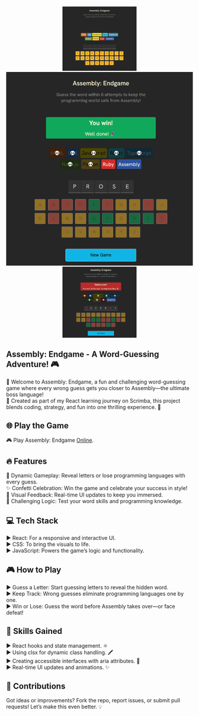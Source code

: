 <p align="center">
  <img src="./screenshots/Screenshot-1.png" width="200" />
  <img src="./screenshots/Screenshot-2.png" width=""200 />
  <img src="./screenshots/Screenshot-3.png" width="200" />
</p>

## Assembly: Endgame - A Word-Guessing Adventure! 🎮

🌟 Welcome to Assembly: Endgame, a fun and challenging word-guessing game where every wrong guess gets you closer to Assembly—the ultimate boss language! <br />
🚀 Created as part of my React learning journey on Scrimba, this project blends coding, strategy, and fun into one thrilling experience. 🎉 <br />

<h2>🌐 Play the Game</h2>

🎮 Play Assembly: Endgame [Online](https://tenziesgameplay.netlify.app/).

<h2>🔥 Features</h2>

🎯 Dynamic Gameplay: Reveal letters or lose programming languages with every guess. <br />
✨ Confetti Celebration: Win the game and celebrate your success in style! <br />
🎨 Visual Feedback: Real-time UI updates to keep you immersed. <br />
🧠 Challenging Logic: Test your word skills and programming knowledge. <br />

<h2>💻 Tech Stack</h2>

► React: For a responsive and interactive UI. <br />
► CSS: To bring the visuals to life. <br />
► JavaScript: Powers the game’s logic and functionality. <br />

<h2>🎮 How to Play</h2>

► Guess a Letter: Start guessing letters to reveal the hidden word. <br />
► Keep Track: Wrong guesses eliminate programming languages one by one. <br />
► Win or Lose: Guess the word before Assembly takes over—or face defeat! <br />

<h2>🌟 Skills Gained</h2>

► React hooks and state management. ⚛️ <br />
► Using clsx for dynamic class handling. 🖍️ <br />
► Creating accessible interfaces with aria attributes. 🧩 <br />
► Real-time UI updates and animations. ✨ <br />

<h2>🤝 Contributions</h2>
Got ideas or improvements? Fork the repo, report issues, or submit pull requests! Let’s make this even better. 💡

